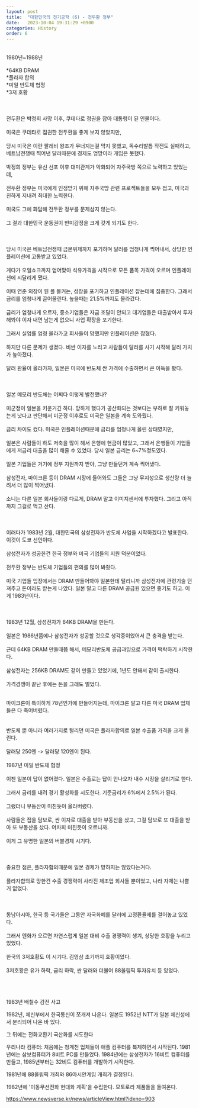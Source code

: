 ```yaml
---
layout: post
title:  "대한민국의 전기공학 (6) - 전두환 정부"
date:   2023-10-04 19:31:29 +0900
categories: History
order: 6
---
```

<br>
1980년~1988년<br>
<br>
*64KB DRAM<br>
*플라자 합의<br>
*미일 반도체 협정<br>
*3저 호황<br>
<br>
<br>
<br>
전두환은 박정희 사망 이후, 쿠데타로 정권을 잡아 대통령이 된 인물이다.<br>
<br>
미국은 쿠데타로 집권한 전두환을 좋게 보지 않았지만,<br>
<br>
당시 미국은 이란 팔레비 왕조가 무너지는걸 막지 못했고, 독수리발톱 작전도 실패하고, 베트남전쟁때 찍어낸 달러때문에 경제도 엉망이라 개입은 못했다.<br>
<br>
박정희 정부는 유신 선포 이후 대미관계가 악화되어 자주국방 쪽으로 노력하고 있었는데,<br>
<br>
전두환 정부는 미국에게 인정받기 위해 자주국방 관련 프로젝트들을 모두 접고, 미국과 친하게 지내려 최대한 노력한다.<br>
<br>
미국도 그에 화답해 전두환 정부를 문제삼지 않는다.<br>
<br>
그 결과 대한민국 운동권이 반미감정을 크게 갖게 되기도 한다.<br>
<br>
<br>
<br>
당시 미국은 베트남전쟁때 금본위제까지 포기하며 달러를 엄청나게 찍어내서, 상당한 인플레이션에 고통받고 있었다.<br>
<br>
게다가 오일쇼크까지 얻어맞아 석유가격을 시작으로 모든 품목 가격이 오르며 인플레이션에 시달리게 됐다.<br>
<br>
이때 연준 의장이 된 폴 볼커는, 성장을 포기하고 인플레이션 잡는데에 집중한다. 그래서 금리를 엄청나게 끌어올린다. 높을때는 21.5%까지도 올라갔다.<br>
<br>
금리가 엄청나게 오르자, 중소기업들은 자금 조달이 안되고 대기업들은 대출받아서 투자해봐야 이자 내면 남는게 없으니 사업 확장을 포기한다.<br>
<br>
그래서 실업률 엄청 올라가고 회사들이 망했지만 인플레이션은 잡혔다.<br>
<br>
하지만 다른 문제가 생겼다. 비싼 이자를 노리고 사람들이 달러를 사기 시작해 달러 가치가 높아졌다.<br>
<br>
달러 환율이 올라가자, 일본은 미국에 반도체 싼 가격에 수출하면서 큰 이득을 봤다.<br>
<br>
<br>
<br>
일본 메모리 반도체는 어쩌다 이렇게 발전했나?<br>
<br>
미군정이 일본을 키운거긴 하다. 망하게 했다가 공산화되는 것보다는 부하로 잘 키워놓는게 낫다고 판단해서 미군정 이후로도 미국은 일본을 계속 도와줬다.<br>
<br>
금리 차이도 컸다. 미국은 인플레이션때문에 금리를 엄청나게 올린 상태였지만,<br>
<br>
일본은 사람들이 하도 저축을 많이 해서 은행에 현금이 많았고, 그래서 은행들이 기업들에게 저금리 대출을 많이 해줄 수 있었다. 당시 일본 금리는 6~7%정도였다.<br>
<br>
일본 기업들은 거기에 정부 지원까지 받아, 그냥 만들던거 계속 찍어냈다.<br>
<br>
삼성전자, 마이크론 등이 DRAM 시장에 들어와도 그들은 그냥 무지성으로 생산량 더 늘려서 더 많이 찍어냈다.<br>
<br>
소니는 다른 일본 회사들이랑 다르게, DRAM 말고 이미지센서에 투자했다. 그리고 아직까지 그걸로 먹고 산다.<br>
<br>
<br>
<br>
이러다가 1983년 2월, 대한민국의 삼성전자가 반도체 사업을 시작하겠다고 발표한다. 이것이 도쿄 선언이다.<br>
<br>
삼성전자가 성공한건 한국 정부와 미국 기업들의 지원 덕분이었다.<br>
<br>
전두환 정부는 반도체 기업들의 편의를 많이 봐줬다.<br>
<br>
미국 기업들 입장에서는 DRAM 만들어봐야 일본한테 털리니까 삼성전자에 관련기술 던져주고 돈이라도 받는게 나았다. 일본 말고 다른 DRAM 공급원 있으면 좋기도 하고. 이게 1983년이다.<br>
<br>
<br>
<br>
1983년 12월, 삼성전자가 64KB DRAM을 만든다.<br>
<br>
일본은 1986년쯤에나 삼성전자가 성공할 것으로 생각중이었어서 큰 충격을 받는다.<br>
<br>
근데 64KB DRAM 만들때쯤 해서, 메모리반도체 공급과잉으로 가격이 떡락하기 시작한다.<br>
<br>
삼성전자는 256KB DRAM도 같이 만들고 있었기에, 1년도 안돼서 같이 출시한다.<br>
<br>
가격경쟁이 끝난 후에는 돈을 그래도 벌었다.<br>
<br>

마이크론이 특이하게 78년인가에 만들어지는데, 마이크론 말고 다른 미국 DRAM 업체들은 다 죽어버렸다.
<br>
<br>
<br>
반도체 뿐 아니라 여러가지로 털리던 미국은 플라자합의로 일본 수출품 가격을 크게 올린다.<br>
<br>
달러당 250엔 -> 달러당 120엔이 된다.<br>
<br>
1987년 미일 반도체 협정<br>
<br>
이젠 일본이 답이 없어졌다. 일본은 수출로는 답이 안나오자 내수 시장을 살리기로 한다.<br>
<br>
그래서 금리를 내려 경기 활성화를 시도한다. 기준금리가 6%에서 2.5%가 된다.<br>
<br>
그랬더니 부동산이 미친듯이 올라버렸다.<br>
<br>
사람들은 집을 담보로, 싼 이자로 대출을 받아 부동산을 샀고, 그걸 담보로 또 대출을 받아 또 부동산을 샀다. 어차피 미친듯이 오르니까.<br>
<br>
이게 그 유명한 일본의 버블경제 시기다.<br>
<br>
<br>
<br>
중요한 점은, 플라자합의때문에 일본 경제가 망하지는 않았다는거다.<br>
<br>
플라자합의로 망한건 수출 경쟁력이 사라진 제조업 회사들 뿐이었고, 나라 자체는 나쁠거 없었다.<br>
<br>
<br>
<br>
동남아시아, 한국 등 국가들은 그동안 자국화폐를 달러에 고정환율제를 걸어놓고 있었다.<br>
<br>
그래서 엔화가 오르면 자연스럽게 일본 대비 수출 경쟁력이 생겨, 상당한 호황을 누리고 있었다.<br>
<br>
한국의 3저호황도 이 시기다. 김영삼 초기까지 호황이었다.<br>
<br>
3저호황은 유가 하락, 금리 하락, 싼 달러와 더불어 88올림픽 투자유치 등 있었다.<br>
<br>
<br>
<br>


1983년 배철수 감전 사고

1982년, 체신부에서 한국통신이 쪼개져 나온다.
일본도 1952년 NTT가 일본 체신성에서 분리되어 나온 바 있다.

그 뒤에는 전화교환기 국산화를 시도한다

우리나라 컴퓨터:
처음에는 청계천 업체들이 애플 컴퓨터를 복제하면서 시작된다.
1981년에는 삼보컴퓨터가 8비트 PC를 만들었다.
1984년에는 삼성전자가 16비트 컴퓨터를 만들고,
1985년부터는 32비트 컴퓨터를 개발하기 시작한다.




1981년에 88올림픽 개최와 86아시안게임 개최가 결정된다.

1982년에 '이동무선전화 현대화 계획'을 수립한다. 모토로라 제품들을 들여온다.

https://www.newsverse.kr/news/articleView.html?idxno=903